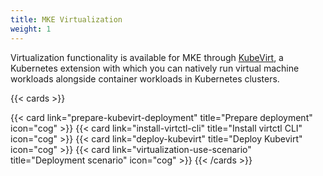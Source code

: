 ```yaml
---
title: MKE Virtualization
weight: 1
---
```


Virtualization functionality is available for MKE through [KubeVirt](https://kubevirt.io/), a Kubernetes extension with which you can natively run
virtual machine workloads alongside container workloads in Kubernetes clusters.

{{< cards >}}

{{< card link="prepare-kubevirt-deployment" title="Prepare deployment" icon="cog" >}}
{{< card link="install-virtctl-cli" title="Install virtctl CLI" icon="cog" >}}
{{< card link="deploy-kubevirt" title="Deploy Kubevirt" icon="cog" >}}
{{< card link="virtualization-use-scenario" title="Deployment scenario" icon="cog" >}}
{{< /cards >}}